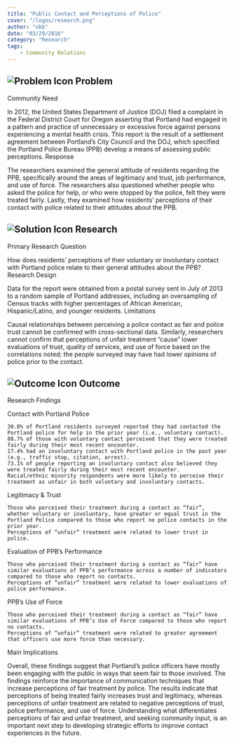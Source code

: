 ```yaml
---
title: "Public Contact and Perceptions of Police"
cover: "/logos/research.png"
author: "okb"
date: "03/29/2016"
category: "Research"
tags:
    - Community Relations 
---
```


## ![Problem Icon](https://github.com/google/material-design-icons/raw/master/alert/1x_web/ic_error_outline_black_48dp.png "Problem") Problem

Community Need

In 2012, the United States Department of Justice (DOJ) filed a complaint in the Federal District Court for Oregon asserting that Portland had engaged in a pattern and practice of unnecessary or excessive force against persons experiencing a mental health crisis. This report is the result of a settlement agreement between Portland’s City Council and the DOJ, which specified the Portland Police Bureau (PPB) develop a means of assessing public perceptions.
Response

The researchers examined the general attitude of residents regarding the PPB, specifically around the areas of legitimacy and trust, job performance, and use of force. The researchers also questioned whether people who asked the police for help, or who were stopped by the police, felt they were treated fairly. Lastly, they examined how residents’ perceptions of their contact with police related to their attitudes about the PPB.

## ![Solution Icon](https://github.com/google/material-design-icons/raw/master/action/1x_web/ic_lightbulb_outline_black_48dp.png "Solution") Research

Primary Research Question

How does residents’ perceptions of their voluntary or involuntary contact with Portland police relate to their general attitudes about the PPB?
Research Design

Data for the report were obtained from a postal survey sent in July of 2013 to a random sample of Portland addresses, including an oversampling of Census tracks with higher percentages of African American, Hispanic/Latino, and younger residents.
Limitations

Causal relationships between perceiving a police contact as fair and police trust cannot be confirmed with cross-sectional data. Similarly, researchers cannot confirm that perceptions of unfair treatment “cause” lower evaluations of trust, quality of services, and use of force based on the correlations noted; the people surveyed may have had lower opinions of police prior to the contact. 

## ![Outcome Icon](https://github.com/google/material-design-icons/raw/master/action/1x_web/ic_view_list_black_48dp.png "Outcome") Outcome

Research Findings

Contact with Portland Police

    30.8% of Portland residents surveyed reported they had contacted the Portland police for help in the prior year (i.e., voluntary contact).
    88.7% of those with voluntary contact perceived that they were treated fairly during their most recent encounter.
    17.4% had an involuntary contact with Portland police in the past year (e.g., traffic stop, citation, arrest).
    73.1% of people reporting an involuntary contact also believed they were treated fairly during their most recent encounter.
    Racial/ethnic minority respondents were more likely to perceive their treatment as unfair in both voluntary and involuntary contacts.

Legitimacy & Trust

    Those who perceived their treatment during a contact as “fair”, whether voluntary or involuntary, have greater or equal trust in the Portland Police compared to those who report no police contacts in the prior year.
    Perceptions of “unfair” treatment were related to lower trust in police.

Evaluation of PPB’s Performance

    Those who perceived their treatment during a contact as “fair” have similar evaluations of PPB’s performance across a number of indicators compared to those who report no contacts.
    Perceptions of “unfair” treatment were related to lower evaluations of police performance.

PPB’s Use of Force

    Those who perceived their treatment during a contact as “fair” have similar evaluations of PPB’s Use of Force compared to those who report no contacts.
    Perceptions of “unfair” treatment were related to greater agreement that officers use more force than necessary.

Main Implications

Overall, these findings suggest that Portland’s police officers have mostly been engaging with the public in ways that seem fair to those involved. The findings reinforce the importance of communication techniques that increase perceptions of fair treatment by police. The results indicate that perceptions of being treated fairly increases trust and legitimacy, whereas perceptions of unfair treatment are related to negative perceptions of trust, police performance, and use of force. Understanding what differentiates perceptions of fair and unfair treatment, and seeking community input, is an important next step to developing strategic efforts to improve contact experiences in the future.

